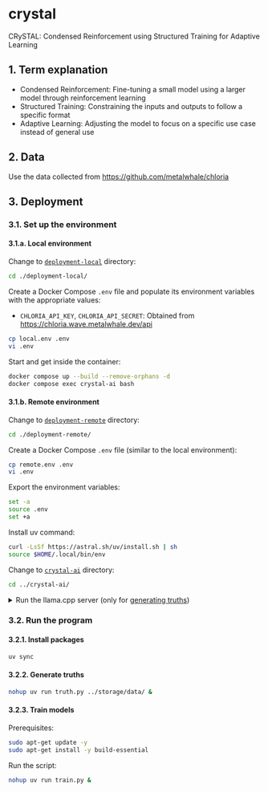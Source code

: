 # crystal
CRySTAL: Condensed Reinforcement using Structured Training for Adaptive Learning

## 1. Term explanation
- Condensed Reinforcement: Fine-tuning a small model using a larger model through reinforcement learning
- Structured Training: Constraining the inputs and outputs to follow a specific format
- Adaptive Learning: Adjusting the model to focus on a specific use case instead of general use

## 2. Data
Use the data collected from https://github.com/metalwhale/chloria

## 3. Deployment
### 3.1. Set up the environment
#### 3.1.a. Local environment
Change to [`deployment-local`](./deployment-local/) directory:
```bash
cd ./deployment-local/
```

Create a Docker Compose `.env` file and populate its environment variables with the appropriate values:
- `CHLORIA_API_KEY`, `CHLORIA_API_SECRET`: Obtained from https://chloria.wave.metalwhale.dev/api
```bash
cp local.env .env
vi .env
```

Start and get inside the container:
```bash
docker compose up --build --remove-orphans -d
docker compose exec crystal-ai bash
```

#### 3.1.b. Remote environment
Change to [`deployment-remote`](./deployment-remote/) directory:
```bash
cd ./deployment-remote/
```

Create a Docker Compose `.env` file (similar to the local environment):
```bash
cp remote.env .env
vi .env
```

Export the environment variables:
```bash
set -a
source .env
set +a
```

Install uv command:
```bash
curl -LsSf https://astral.sh/uv/install.sh | sh
source $HOME/.local/bin/env
```

Change to [`crystal-ai`](./crystal-ai/) directory:
```bash
cd ../crystal-ai/
```

<details><summary>Run the llama.cpp server (only for <a href="#322-generate-truths">generating truths</a>)</summary>

Open another terminal and change to [`deployment-remote`](./deployment-remote/) directory:
```bash
cd ../deployment-remote/
```

Install llama.cpp tools:
```bash
./install_llamacpp.sh
```

Download models:
```bash
cd ../storage/
mkdir -p models
curl https://huggingface.co/bartowski/Qwen2.5-7B-Instruct-GGUF/resolve/8c2fd26/Qwen2.5-7B-Instruct-Q4_K_M.gguf -L -o ${PWD}/models/model.gguf
```

Start the llama.cpp [server](https://github.com/ggml-org/llama.cpp/blob/b4927/examples/server/README.md):
```bash
nohup llama-server -m ${PWD}/models/model.gguf -ngl 99 --temp 0 --port 8080 &

# Send a chat completion request (optional)
curl http://localhost:8080/v1/chat/completions -H "Content-Type: application/json" -H "Authorization: Bearer no-key" -d '{"messages": [{"role":"system","content":"You are Crystal, an AI assistant."},{"role":"user","content":"Hello world"}]}'
```
</details>

### 3.2. Run the program
#### 3.2.1. Install packages
```bash
uv sync
```

#### 3.2.2. Generate truths
```bash
nohup uv run truth.py ../storage/data/ &
```

#### 3.2.3. Train models
Prerequisites:
```bash
sudo apt-get update -y
sudo apt-get install -y build-essential
```

Run the script:
```bash
nohup uv run train.py &
```
